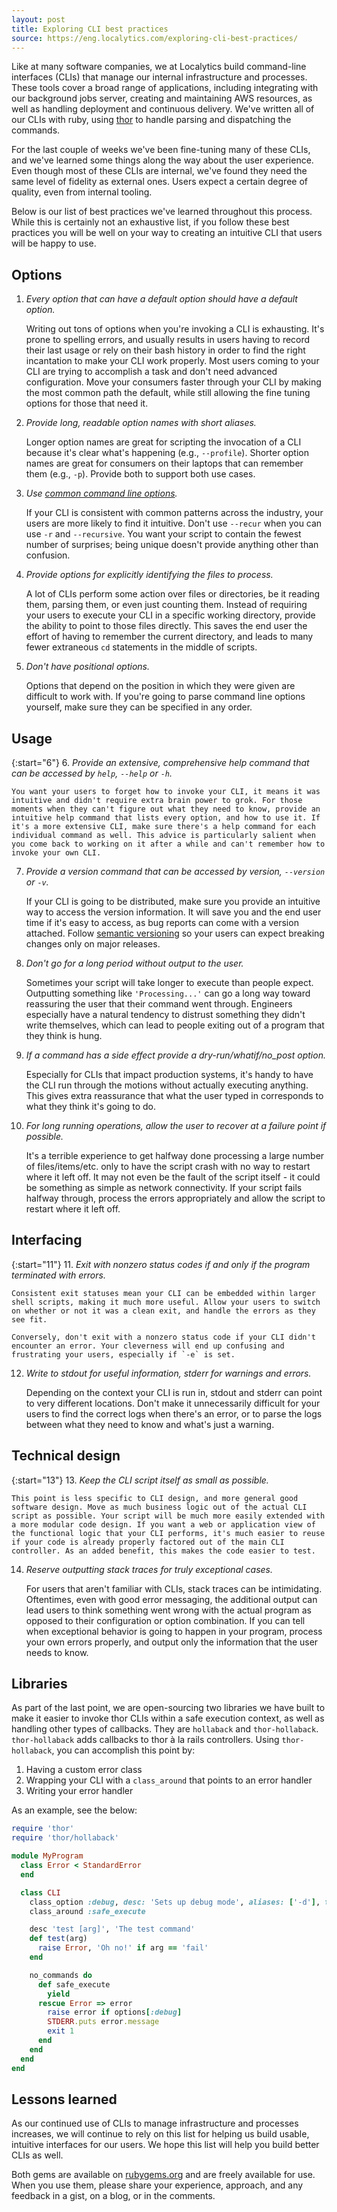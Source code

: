 ```yaml
---
layout: post
title: Exploring CLI best practices
source: https://eng.localytics.com/exploring-cli-best-practices/
---
```


Like at many software companies, we at Localytics build command-line interfaces (CLIs) that manage our internal infrastructure and processes. These tools cover a broad range of applications, including integrating with our background jobs server, creating and maintaining AWS resources, as well as handling deployment and continuous delivery. We've written all of our CLIs with ruby, using [thor](https://github.com/erikhuda/thor) to handle parsing and dispatching the commands.

For the last couple of weeks we've been fine-tuning many of these CLIs, and we've learned some things along the way about the user experience. Even though most of these CLIs are internal, we've found they need the same level of fidelity as external ones. Users expect a certain degree of quality, even from internal tooling.

Below is our list of best practices we've learned throughout this process. While this is certainly not an exhaustive list, if you follow these best practices you will be well on your way to creating an intuitive CLI that users will be happy to use.

## Options

1. _Every option that can have a default option should have a default option._

    Writing out tons of options when you're invoking a CLI is exhausting. It's prone to spelling errors, and usually results in users having to record their last usage or rely on their bash history in order to find the right incantation to make your CLI work properly. Most users coming to your CLI are trying to accomplish a task and don't need advanced configuration. Move your consumers faster through your CLI by making the most common path the default, while still allowing the fine tuning options for those that need it.

2. _Provide long, readable option names with short aliases._

    Longer option names are great for scripting the invocation of a CLI because it's clear what's happening (e.g., `--profile`). Shorter option names are great for consumers on their laptops that can remember them (e.g., `-p`). Provide both to support both use cases.

3. _Use [common command line options](https://www.gnu.org/prep/standards/html_node/Option-Table.html#Option-Table)._

    If your CLI is consistent with common patterns across the industry, your users are more likely to find it intuitive. Don't use `--recur` when you can use `-r` and `--recursive`. You want your script to contain the fewest number of surprises; being unique doesn't provide anything other than confusion.

4. _Provide options for explicitly identifying the files to process._

    A lot of CLIs perform some action over files or directories, be it reading them, parsing them, or even just counting them. Instead of requiring your users to execute your CLI in a specific working directory, provide the ability to point to those files directly. This saves the end user the effort of having to remember the current directory, and leads to many fewer extraneous `cd` statements in the middle of scripts.

5. _Don't have positional options._

    Options that depend on the position in which they were given are difficult to work with. If you're going to parse command line options yourself, make sure they can be specified in any order.

## Usage

{:start="6"}
6. _Provide an extensive, comprehensive help command that can be accessed by `help`, `--help` or `-h`._

    You want your users to forget how to invoke your CLI, it means it was intuitive and didn't require extra brain power to grok. For those moments when they can't figure out what they need to know, provide an intuitive help command that lists every option, and how to use it. If it's a more extensive CLI, make sure there's a help command for each individual command as well. This advice is particularly salient when you come back to working on it after a while and can't remember how to invoke your own CLI.

7. _Provide a version command that can be accessed by version, `--version` or `-v`._

    If your CLI is going to be distributed, make sure you provide an intuitive way to access the version information. It will save you and the end user time if it's easy to access, as bug reports can come with a version attached. Follow [semantic versioning](http://semver.org/) so your users can expect breaking changes only on major releases.

8. _Don't go for a long period without output to the user._

    Sometimes your script will take longer to execute than people expect. Outputting something like `'Processing...'` can go a long way toward reassuring the user that their command went through. Engineers especially have a natural tendency to distrust something they didn't write themselves, which can lead to people exiting out of a program that they think is hung.

9. _If a command has a side effect provide a dry-run/whatif/no_post option._

    Especially for CLIs that impact production systems, it's handy to have the CLI run through the motions without actually executing anything. This gives extra reassurance that what the user typed in corresponds to what they think it's going to do.

10. _For long running operations, allow the user to recover at a failure point if possible._

    It's a terrible experience to get halfway done processing a large number of files/items/etc. only to have the script crash with no way to restart where it left off. It may not even be the fault of the script itself - it could be something as simple as network connectivity. If your script fails halfway through, process the errors appropriately and allow the script to restart where it left off.

## Interfacing

{:start="11"}
11. _Exit with nonzero status codes if and only if the program terminated with errors._

    Consistent exit statuses mean your CLI can be embedded within larger shell scripts, making it much more useful. Allow your users to switch on whether or not it was a clean exit, and handle the errors as they see fit.

    Conversely, don't exit with a nonzero status code if your CLI didn't encounter an error. Your cleverness will end up confusing and frustrating your users, especially if `-e` is set.

12. _Write to stdout for useful information, stderr for warnings and errors._

    Depending on the context your CLI is run in, stdout and stderr can point to very different locations. Don't make it unnecessarily difficult for your users to find the correct logs when there's an error, or to parse the logs between what they need to know and what's just a warning.

## Technical design

{:start="13"}
13. _Keep the CLI script itself as small as possible._

    This point is less specific to CLI design, and more general good software design. Move as much business logic out of the actual CLI script as possible. Your script will be much more easily extended with a more modular code design. If you want a web or application view of the functional logic that your CLI performs, it's much easier to reuse if your code is already properly factored out of the main CLI controller. As an added benefit, this makes the code easier to test.

14. _Reserve outputting stack traces for truly exceptional cases._

    For users that aren't familiar with CLIs, stack traces can be intimidating. Oftentimes, even with good error messaging, the additional output can lead users to think something went wrong with the actual program as opposed to their configuration or option combination. If you can tell when exceptional behavior is going to happen in your program, process your own errors properly, and output only the information that the user needs to know.

## Libraries

As part of the last point, we are open-sourcing two libraries we have built to make it easier to invoke thor CLIs within a safe execution context, as well as handling other types of callbacks. They are `hollaback` and `thor-hollaback`. `thor-hollaback` adds callbacks to thor à la rails controllers. Using `thor-hollaback`, you can accomplish this point by:

1. Having a custom error class
2. Wrapping your CLI with a `class_around` that points to an error handler
3. Writing your error handler

As an example, see the below:

```ruby
require 'thor'
require 'thor/hollaback'

module MyProgram
  class Error < StandardError
  end

  class CLI
    class_option :debug, desc: 'Sets up debug mode', aliases: ['-d'], type: :boolean
    class_around :safe_execute

    desc 'test [arg]', 'The test command'
    def test(arg)
      raise Error, 'Oh no!' if arg == 'fail'
    end

    no_commands do
      def safe_execute
        yield
      rescue Error => error
        raise error if options[:debug]
        STDERR.puts error.message
        exit 1
      end
    end
  end
end
```

## Lessons learned

As our continued use of CLIs to manage infrastructure and processes increases, we will continue to rely on this list for helping us build usable, intuitive interfaces for our users. We hope this list will help you build better CLIs as well.

Both gems are available on [rubygems.org](https://rubygems.org/) and are freely available for use. When you use them, please share your experience, approach, and any feedback in a gist, on a blog, or in the comments.
